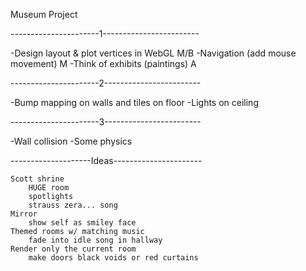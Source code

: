 Museum Project

----------------------1------------------------

-Design layout & plot vertices in WebGL			M/B
-Navigation (add mouse movement)				M
-Think of exhibits (paintings)					A

----------------------2------------------------

-Bump mapping on walls and tiles on floor
-Lights on ceiling

----------------------3------------------------

-Wall collision
-Some physics

--------------------Ideas----------------------

	Scott shrine
		HUGE room
		spotlights
		strauss zera... song
	Mirror
		show self as smiley face
	Themed rooms w/ matching music
		fade into idle song in hallway
	Render only the current room
		make doors black voids or red curtains